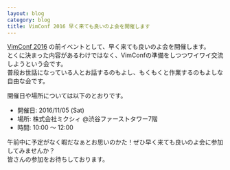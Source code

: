 ```yaml
---
layout: blog
category: blog
title: VimConf 2016 早く来ても良いのよ会を開催します
---
```


[VimConf 2016](http://vimconf.vim-jp.org/2016/) の前イベントとして、早く来ても良いのよ会を開催します。  
とくに決まった内容があるわけではなく、VimConfの準備をしつつワイワイ交流しようという会です。  
普段お世話になっている人とお話するのもよし、もくもくと作業するのもよしな自由な会です。  

開催日や場所については以下のとおりです。

- 開催日: 2016/11/05 (Sat)
- 場所: 株式会社ミクシィ @渋谷ファーストタワー7階
- 時間: 10:00 ～ 12:00

午前中に予定がなく暇だなぁとお思いのかた！ぜひ早く来ても良いのよ会に参加してみませんか？  
皆さんの参加をお待ちしております。  
